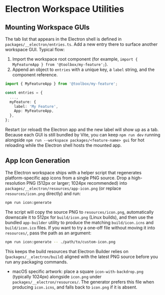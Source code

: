 # Electron Workspace Utilities

## Mounting Workspace GUIs

The tab list that appears in the Electron shell is defined in `packages/__electron/entries.ts`. Add a new entry there to surface another workspace GUI. Typical flow:

1. Import the workspace root component (for example, `import { MyFeatureApp } from '@toolbox/my-feature';`).
2. Append an object to `entries` with a unique key, a `label` string, and the component reference.

```ts
import { MyFeatureApp } from '@toolbox/my-feature';

const entries = {
  ...,
  myFeature: {
    label: 'My Feature',
    App: MyFeatureApp,
  },
};
```

Restart (or reload) the Electron app and the new label will show up as a tab. Because each GUI is still bundled by Vite, you can keep `npm run dev` running alongside `npm run --workspace packages/<feature-name> gui` for hot reloading while the Electron shell hosts the mounted app.

## App Icon Generation

The Electron workspace ships with a helper script that regenerates platform-specific app icons from a single PNG source. Drop a high-resolution PNG (512px or larger; 1024px recommended) into `packages/__electron/resources/app-icon.png` (or replace `resources/icon.png` directly) and run:

```bash
npm run icon:generate
```

The script will copy the source PNG to `resources/icon.png`, automatically downscale it to 512px for `build/icon.png` (Linux builds), and then use the bundled `app-builder` utility to produce the matching `build/icon.icns` and `build/icon.ico` files. If you want to try a one-off file without moving it into `resources/`, pass the path as an argument:

```bash
npm run icon:generate -- ./path/to/custom-icon.png
```

This keeps the build resources that Electron Builder relies on (`packages/__electron/build`) aligned with the latest PNG source before you run any packaging commands.

- macOS specific artwork: place a square `icon-with-backdrop.png` (typically 1024px) alongside `icon.png` under `packages/__electron/resources/`. The generator prefers this file when producing `icon.icns`, and falls back to `icon.png` if it is absent.
